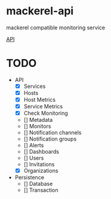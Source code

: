 # mackerel-api
mackerel compatible monitoring service

[API](https://mackerel.io/ja/api-docs/)

# TODO

 - API
   - [x] Services
   - [x] Hosts
   - [x] Host Metrics
   - [x] Service Metrics
   - [x] Check Monitoring
   - [] Metadata
   - [] Monitors
   - [] Notification channels
   - [] Notification groups
   - [] Alerts
   - [] Dashboards
   - [] Users
   - [] Invitations
   - [x] Organizations
 - Persistence
   - [] Database
   - [] Transaction
